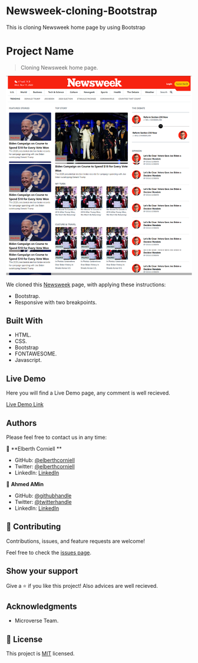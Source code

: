 # Newsweek-cloning-Bootstrap

This is cloning Newsweek home page by using Bootstrap

# Project Name

> Cloning Newsweek home page.

![screenshot](./images/screen.png)

We cloned this [Newsweek](https://www.newsweek.com/) page, with applying these instructions:

- Bootstrap.
- Responsive with two breakpoints.

## Built With

- HTML.
- CSS.
- Bootstrap
- FONTAWESOME.
- Javascript.

## Live Demo

Here you will find a Live Demo page, any comment is well recieved.

[Live Demo Link]()

## Authors

Please feel free to contact us in any time:

👤 **Elberth Corniell **

- GitHub: [@elberthcorniell](https://github.com/elberthcorniell)
- Twitter: [@elberthcorniell](https://twitter.com/elberthcorniell)
- LinkedIn: [LinkedIn](https://www.linkedin.com/in/elbert-corniell-989183159/)

👤 **Ahmed AMin**

- GitHub: [@githubhandle](https://github.com/AhmedAmin90)
- Twitter: [@twitterhandle](https://twitter.com/AhmedAmin12383)
- LinkedIn: [LinkedIn](https://www.linkedin.com/in/ahmed-amin-quality/)

## 🤝 Contributing

Contributions, issues, and feature requests are welcome!

Feel free to check the [issues page]().

## Show your support

Give a ⭐️ if you like this project!
Also advices are well recieved.

## Acknowledgments

- Microverse Team.

## 📝 License

This project is [MIT](./LICENSE.md) licensed.
